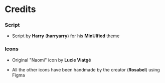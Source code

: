 # Credits

### Script

- Script by **Harry** (**harryarry**) for his **MinUIfied** theme

### Icons

- Original "Naomi" icon by **Lucie Viatgé**

- All the other icons have been handmade by the creator (**Rosabel**) using Figma
